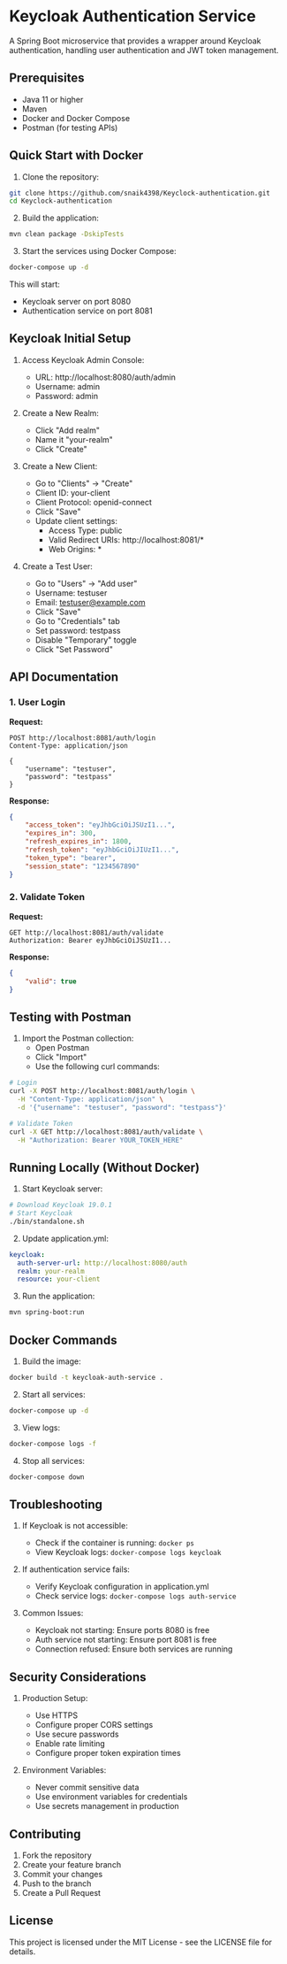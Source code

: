 # Keycloak Authentication Service

A Spring Boot microservice that provides a wrapper around Keycloak authentication, handling user authentication and JWT token management.

## Prerequisites

- Java 11 or higher
- Maven
- Docker and Docker Compose
- Postman (for testing APIs)

## Quick Start with Docker

1. Clone the repository:
```bash
git clone https://github.com/snaik4398/Keyclock-authentication.git
cd Keyclock-authentication
```

2. Build the application:
```bash
mvn clean package -DskipTests
```

3. Start the services using Docker Compose:
```bash
docker-compose up -d
```

This will start:
- Keycloak server on port 8080
- Authentication service on port 8081

## Keycloak Initial Setup

1. Access Keycloak Admin Console:
   - URL: http://localhost:8080/auth/admin
   - Username: admin
   - Password: admin

2. Create a New Realm:
   - Click "Add realm"
   - Name it "your-realm"
   - Click "Create"

3. Create a New Client:
   - Go to "Clients" → "Create"
   - Client ID: your-client
   - Client Protocol: openid-connect
   - Click "Save"
   - Update client settings:
     - Access Type: public
     - Valid Redirect URIs: http://localhost:8081/*
     - Web Origins: *

4. Create a Test User:
   - Go to "Users" → "Add user"
   - Username: testuser
   - Email: testuser@example.com
   - Click "Save"
   - Go to "Credentials" tab
   - Set password: testpass
   - Disable "Temporary" toggle
   - Click "Set Password"

## API Documentation

### 1. User Login

**Request:**
```http
POST http://localhost:8081/auth/login
Content-Type: application/json

{
    "username": "testuser",
    "password": "testpass"
}
```

**Response:**
```json
{
    "access_token": "eyJhbGciOiJSUzI1...",
    "expires_in": 300,
    "refresh_expires_in": 1800,
    "refresh_token": "eyJhbGciOiJIUzI1...",
    "token_type": "bearer",
    "session_state": "1234567890"
}
```

### 2. Validate Token

**Request:**
```http
GET http://localhost:8081/auth/validate
Authorization: Bearer eyJhbGciOiJSUzI1...
```

**Response:**
```json
{
    "valid": true
}
```

## Testing with Postman

1. Import the Postman collection:
   - Open Postman
   - Click "Import"
   - Use the following curl commands:

```bash
# Login
curl -X POST http://localhost:8081/auth/login \
  -H "Content-Type: application/json" \
  -d '{"username": "testuser", "password": "testpass"}'

# Validate Token
curl -X GET http://localhost:8081/auth/validate \
  -H "Authorization: Bearer YOUR_TOKEN_HERE"
```

## Running Locally (Without Docker)

1. Start Keycloak server:
```bash
# Download Keycloak 19.0.1
# Start Keycloak
./bin/standalone.sh
```

2. Update application.yml:
```yaml
keycloak:
  auth-server-url: http://localhost:8080/auth
  realm: your-realm
  resource: your-client
```

3. Run the application:
```bash
mvn spring-boot:run
```

## Docker Commands

1. Build the image:
```bash
docker build -t keycloak-auth-service .
```

2. Start all services:
```bash
docker-compose up -d
```

3. View logs:
```bash
docker-compose logs -f
```

4. Stop all services:
```bash
docker-compose down
```

## Troubleshooting

1. If Keycloak is not accessible:
   - Check if the container is running: `docker ps`
   - View Keycloak logs: `docker-compose logs keycloak`

2. If authentication service fails:
   - Verify Keycloak configuration in application.yml
   - Check service logs: `docker-compose logs auth-service`

3. Common Issues:
   - Keycloak not starting: Ensure ports 8080 is free
   - Auth service not starting: Ensure port 8081 is free
   - Connection refused: Ensure both services are running

## Security Considerations

1. Production Setup:
   - Use HTTPS
   - Configure proper CORS settings
   - Use secure passwords
   - Enable rate limiting
   - Configure proper token expiration times

2. Environment Variables:
   - Never commit sensitive data
   - Use environment variables for credentials
   - Use secrets management in production

## Contributing

1. Fork the repository
2. Create your feature branch
3. Commit your changes
4. Push to the branch
5. Create a Pull Request

## License

This project is licensed under the MIT License - see the LICENSE file for details.